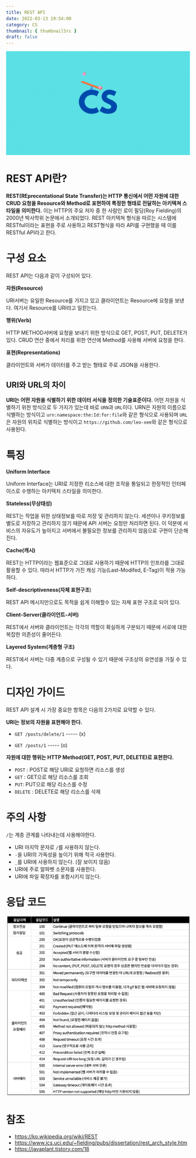 ```yaml
---
title: REST API
date: 2022-03-13 19:54:00
category: CS
thumbnail: { thumbnailSrc }
draft: false
---
```


![](./images/thumbNail.gif)

# REST API란?

**REST(REprecentational State Transfer)는 HTTP 통신에서 어떤 자원에 대한 CRUD 요청을 Resource와 Method로 표현하여 특정한 형태로 전달하는 아키텍쳐 스타일을 의미한다.** 이는 HTTP의 주요 저자 중 한 사람인 로이 필딩(Roy Fielding)의 2000년 박사학위 논문에서 소개되었다. REST 아키텍쳐 형식을 따르는 시스템에 RESTful이라는 표현을 주로 사용하고 REST형식을 따라 API를 구현했을 때 이를 RESTful API라고 한다.

# 구성 요소

REST API는 다음과 같이 구성되어 있다.

**자원(Resource)**

URI서버는 유일한 Resource를 가지고 있고 클라이언트는 Resource에 요청을 보낸다. 여기서 Resource를 URI라고 일컫는다.

**행위(Verb)**

HTTP METHOD서버에 요청을 보내기 위한 방식으로 GET, POST, PUT, DELETE가 있다. CRUD 연산 중에서 처리를 위한 연산에 Method를 사용해 서버에 요청을 한다.

**표현(Representations)**

클라이언트와 서버가 데이터를 주고 받는 형태로 주로 JSON을 사용한다.

## URI와 URL의 차이

**URI는 어떤 자원을 식별하기 위한 데이터 서식을 정의한 기술표준이다.** 어떤 자원을 식별하기 위한 방식으로 두 가지가 있는데 바로 `URN`과 `URL`이다. URN은 자원의 이름으로 식별하는 방식이고 `urn:namespace:the:Id:for:file`와 같은 형식으로 사용되며 `URL`은 자원의 위치로 식별하는 방식이고 `https://github.com/leo-xee`와 같은 형식으로 사용된다.

# 특징

**Uniform Interface**

Uniform Interface는 URI로 지정한 리소스에 대한 조작을 통일되고 한정적인 인터페이스로 수행하는 아키텍처 스타일을 의미한다.

**Stateless(무상태성)**

REST는 작업을 위한 상태정보를 따로 저장 및 관리하지 않는다. 세션이나 쿠키정보를 별도로 저장하고 관리하지 않기 때문에 API 서버는 요청만 처리하면 된다. 이 덕분에 서비스의 자유도가 높아지고 서버에서 불필요한 정보를 관리하지 않음으로 구현이 단순해진다.

**Cache(캐시)**

REST는 HTTP이라는 웹표준으로 그대로 사용하기 때문에 HTTP의 인프라를 그대로 활용할 수 있다. 따라서 HTTP가 가진 캐싱 기능(Last-Modifed, E-Tag)이 적용 가능하다.

**Self-descriptiveness(자체 표현구조**)

REST API 메시지만으로도 목적을 쉽게 이해할수 있는 자체 표현 구조로 되어 있다.

**Client-Server(클라이언트-서버)**

REST에서 서버와 클라이언트는 각각의 역할이 확실하게 구분되기 때문에 서로에 대한 복잡한 의존성이 줄어든다.

**Layered System(계층형 구조)**

REST에서 서버는 다중 계층으로 구성될 수 있기 때문에 구조상의 유연성을 가질 수 있다.

# 디자인 가이드

REST API 설계 시 가장 중요한 항목은 다음의 2가지로 요약할 수 있다.

**URI는 정보의 자원을 표현해야 한다.**

- `GET /posts/delete/1` ----- (x)

- `GET /posts/1` ----- (o)

**자원에 대한 행위는 HTTP Method(GET, POST, PUT, DELETE)로 표현한다.**

- `POST` : POST로 해당 URI로 요청하면 리소스를 생성
- `GET` : GET으로 해당 리소스를 조회
- `PUT`: PUT으로 해당 리소스를 수정
- `DELETE` : DELETE로 해당 리소스를 삭제

# 주의 사항

`/`는 계층 관계를 나타내는데 사용해야한다.

- URI 마지막 문자로 `/`를 사용하지 않는다.
- `-`을 URI의 가독성을 높이기 위해 적극 사용한다.
- `_`를 URI에 사용하지 않는다. (잘 보이지 않음)
- URI에 주로 알파벳 소문자를 사용한다.
- URI에 파일 확장자를 포함시키지 않는다.

# 응답 코드

![그림2. 응답 코드](./images/rest-api-02.png)

# 참조

- https://ko.wikipedia.org/wiki/REST
- https://www.ics.uci.edu/~fielding/pubs/dissertation/rest_arch_style.htm
- https://javaplant.tistory.com/18
